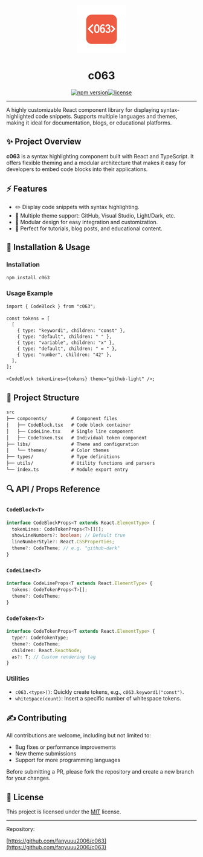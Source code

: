 <div align="center">
    <picture>
      <img alt="icon" src="./public/icon.png" height="128">
    </picture>
  <h1>c063</h1>

<div style="display: flex; justify-content: center">
<a href="https://www.npmjs.com/package/c063"><img alt="npm version" src="https://img.shields.io/npm/v/c063"></a>
<a href="./LICENSE"><img alt="license" src="https://img.shields.io/npm/l/c063.svg"></a></div>
</div>

---

A highly customizable React component library for displaying syntax-highlighted code snippets. Supports multiple languages and themes, making it ideal for documentation, blogs, or educational platforms.

## ✨ Project Overview

**c063** is a syntax highlighting component built with React and TypeScript. It offers flexible theming and a modular architecture that makes it easy for developers to embed code blocks into their applications.

## ⚡️ Features

- ✏️ Display code snippets with syntax highlighting.
- 🌟 Multiple theme support: GitHub, Visual Studio, Light/Dark, etc.
- 🔄 Modular design for easy integration and customization.
- 📖 Perfect for tutorials, blog posts, and educational content.

## 🚀 Installation & Usage

### Installation

```bash
npm install c063
```

### Usage Example

```tsx
import { CodeBlock } from "c063";

const tokens = [
  [
    { type: "keyword1", children: "const" },
    { type: "default", children: " " },
    { type: "variable", children: "x" },
    { type: "default", children: " = " },
    { type: "number", children: "42" },
  ],
];

<CodeBlock tokenLines={tokens} theme="github-light" />;
```

## 📂 Project Structure

```txt
src
├── components/         # Component files
│   ├── CodeBlock.tsx   # Code block container
│   ├── CodeLine.tsx    # Single line component
│   ├── CodeToken.tsx   # Individual token component
├── libs/               # Theme and configuration
│   └── themes/         # Color themes
├── types/              # Type definitions
├── utils/              # Utility functions and parsers
└── index.ts            # Module export entry
```

## 🔍 API / Props Reference

### `CodeBlock<T>`

```ts
interface CodeBlockProps<T extends React.ElementType> {
  tokenLines: CodeTokenProps<T>[][];
  showLineNumbers?: boolean; // Default true
  lineNumberStyle?: React.CSSProperties;
  theme?: CodeTheme; // e.g. "github-dark"
}
```

### `CodeLine<T>`

```ts
interface CodeLineProps<T extends React.ElementType> {
  tokens: CodeTokenProps<T>[];
  theme?: CodeTheme;
}
```

### `CodeToken<T>`

```ts
interface CodeTokenProps<T extends React.ElementType> {
  type?: CodeTokenType;
  theme?: CodeTheme;
  children: React.ReactNode;
  as?: T; // Custom rendering tag
}
```

### Utilities

- `c063.<type>()`: Quickly create tokens, e.g., `c063.keyword1("const")`.
- `whiteSpace(count)`: Insert a specific number of whitespace tokens.

## ✍️ Contributing

All contributions are welcome, including but not limited to:

- Bug fixes or performance improvements
- New theme submissions
- Support for more programming languages

Before submitting a PR, please fork the repository and create a new branch for your changes.

## 📄 License

This project is licensed under the [MIT](./LICENSE) license.

---

Repository:

[https://github.com/fanyuuu2006/c063](https://github.com/fanyuuu2006/c063)
